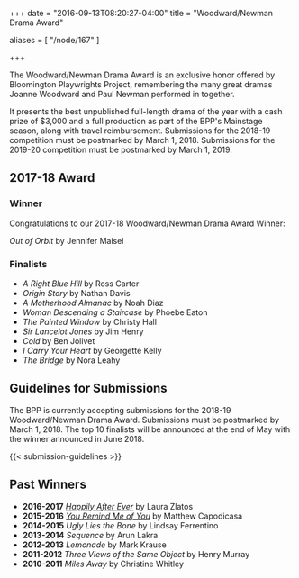 +++
date = "2016-09-13T08:20:27-04:00"
title = "Woodward/Newman Drama Award"

aliases = [
    "/node/167"
]

+++

The Woodward/Newman Drama Award is an exclusive honor offered by Bloomington Playwrights Project, remembering the many great dramas Joanne Woodward and Paul Newman performed in together.

It presents the best unpublished full-length drama of the year with a cash prize of $3,000 and a full production as part of the BPP's Mainstage season, along with travel reimbursement. Submissions for the 2018-19 competition must be postmarked by March 1, 2018. Submissions for the 2019-20 competition must be postmarked by March 1, 2019.

## 2017-18 Award

### Winner

Congratulations to our 2017-18 Woodward/Newman Drama Award Winner:

_Out of Orbit_ by Jennifer Maisel

### Finalists

* _A Right Blue Hill_ by Ross Carter
* _Origin Story_ by Nathan Davis
* _A Motherhood Almanac_ by Noah Diaz
* _Woman Descending a Staircase_ by Phoebe Eaton
* _The Painted Window_ by Christy Hall
* _Sir Lancelot Jones_ by Jim Henry
* _Cold_ by Ben Jolivet
* _I Carry Your Heart_ by Georgette Kelly
* _The Bridge_ by Nora Leahy

## Guidelines for Submissions

The BPP is currently accepting submissions for the 2018-19 Woodward/Newman Drama Award. Submissions must be postmarked by March 1, 2018. The top 10 finalists will be announced at the end of May with the winner announced in June 2018.

{{< submission-guidelines >}}

## Past Winners

* **2016-2017** [_Happily After Ever_](/show/2016-2017/happily-after-ever/) by Laura Zlatos
* **2015-2016** [_You Remind Me of You_](/show/2015-2016/you-remind-me-of-you/) by Matthew Capodicasa
* **2014-2015** _Ugly Lies the Bone_ by Lindsay Ferrentino
* **2013-2014** _Sequence_ by Arun Lakra
* **2012-2013** _Lemonade_ by Mark Krause
* **2011-2012** _Three Views of the Same Object_ by Henry Murray
* **2010-2011** _Miles Away_ by Christine Whitley

